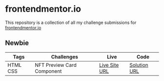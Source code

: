 # frontendmentor.io
This repository is a collection of all my challenge submissions for <a href="https://www.frontendmentor.io/">frontendmentor.io</a> 

## Newbie

| Tags | Challenges | Live | Code |
|---|---|---|---|
| HTML CSS | NFT Preview Card Component | [Live Site URL](https://nft-preview-card-component-nella.netlify.app/) | [Solution URL](https://github.com/NellaTL/frontendmentor.io/tree/main/nft-preview-card-component-main) |
